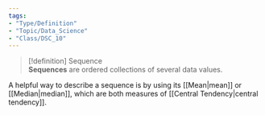 ```yaml
---
tags:  
- "Type/Definition"  
- "Topic/Data_Science"  
- "Class/DSC_10"  
---
```

  
> [!definition] Sequence  
> **Sequences** are ordered collections of several data values.  
  
A helpful way to describe a sequence is by using its [[Mean|mean]] or [[Median|median]], which are both measures of [[Central Tendency|central tendency]].  
